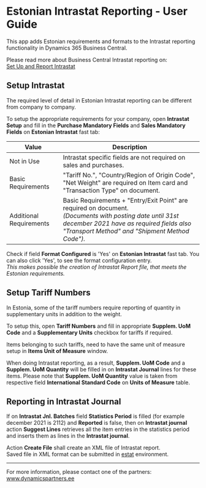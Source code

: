 ---
---
# Estonian Intrastat Reporting - User Guide
This app adds Estonian requirements and formats to the Intrastat reporting functionality in Dynamics 365 Business Central.

Please read more about Business Central Intrastat reporting on:  
<a href="https://docs.microsoft.com/en-US/dynamics365/business-central/finance-how-setup-report-intrastat" target="_blank">Set Up and Report Intrastat</a>  

## Setup Intrastat
The required level of detail in Estonian Intrastat reporting can be different from company to company.

To setup the appropriate requirements for your company,  open **Intrastat Setup** and fill in the **Purchase Mandatory Fields** and **Sales Mandatory Fields** on **Estonian Intrastat** fast tab:

Value | Description
-- | --
Not in Use | Intrastat specific fields are not required on sales and purchases.
Basic Requirements | "Tariff No.", "Country/Region of Origin Code", "Net Weight" are required on Item card and "Transaction Type" on document.
Additional Requirements | Basic Requirements + "Entry/Exit Point" are required on document.<br>_(Documents with posting date until 31st december 2021 have as required fields also "Transport Method" and "Shipment Method Code")._  

Check if field **Format Configured** is 'Yes' on **Estonian Intrastat** fast tab. You can also click 'Yes', to see the format configuration entry.  
_This makes possible the creation of Intrastat Report file, that meets the Estonian requirements._ 

## Setup Tariff Numbers
In Estonia, some of the tariff numbers require reporting of quantity in supplementary units in addition to the weight.

To setup this, open **Tariff Numbers** and fill in appropriate **Supplem. UoM Code** and a **Supplementary Units** checkbox for tariffs if required.

Items belonging to such tariffs, need to have the same unit of measure setup in **Items Unit of Measure** window.

When doing Intrastat reporting, as a result, **Supplem. UoM Code** and a **Supplem. UoM Quantity** will be filled in on **Intrastat Journal** lines for these items. Please note that **Supplem. UoM Quantity** value is taken from respective field **International Standard Code** on **Units of Measure** table.

## Reporting in Intrastat Journal
If on **Intrastat Jnl. Batches** field **Statistics Period** is filled (for example december 2021 is 2112) and **Reported** is false, then on **Intrastat journal** action **Suggest Lines** retrieves all the item entries in the statistics period and inserts them as lines in the **Intrastat journal**.  

Action **Create File** shall create an XML file of Intrastat report.  
Saved file in XML format can be submitted in <a href="https://estat.stat.ee/" target="_blank">estat</a> environment.

***

For more information, please contact one of the partners:  
<a href="http://www.dynamicspartners.ee/" target="_blank">www.dynamicspartners.ee</a>
